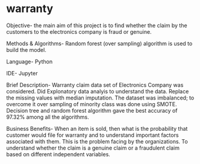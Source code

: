 # warranty
Objective- the main aim of this project is to find whether the claim by the customers to the electronics company is fraud or genuine. 

Methods & Algorithms- Random forest (over sampling) algorithm is used to build the model.

Language- Python 

IDE- Jupyter 

Brief Description- Warranty claim data set of Electronics Company was considered. Did Explonatory data analyis to understand the data. Replace the missing values with median imputation. The dataset was imbalanced; to overcome it over sampling of minority class was done using SMOTE. Decision tree and random forest algorithm gave the best accuracy of 97.32% among all the algorithms. 

Business Benefits- When an item is sold, then what is the probability that customer would file for warranty and to understand important factors associated with them. This is the problem facing by the organizations. To understand whether the claim is a genuine claim or a fraudulent claim based on different independent variables.
